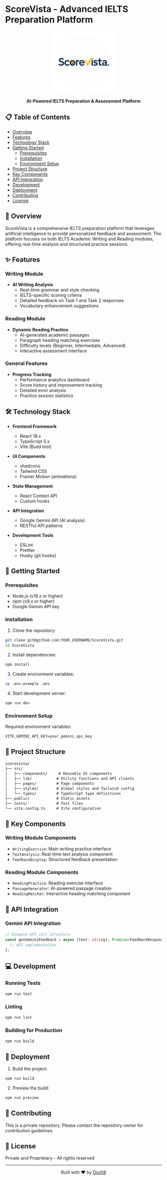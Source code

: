 # ScoreVista - Advanced IELTS Preparation Platform

<div align="center">
  <img src="public/logo.png" alt="ScoreVista Logo" width="200"/>
  <p><strong>AI-Powered IELTS Preparation & Assessment Platform</strong></p>
</div>

## 📋 Table of Contents
- [Overview](#overview)
- [Features](#features)
- [Technology Stack](#technology-stack)
- [Getting Started](#getting-started)
  - [Prerequisites](#prerequisites)
  - [Installation](#installation)
  - [Environment Setup](#environment-setup)
- [Project Structure](#project-structure)
- [Key Components](#key-components)
- [API Integration](#api-integration)
- [Development](#development)
- [Deployment](#deployment)
- [Contributing](#contributing)
- [License](#license)

## 🎯 Overview

ScoreVista is a comprehensive IELTS preparation platform that leverages artificial intelligence to provide personalized feedback and assessment. The platform focuses on both IELTS Academic Writing and Reading modules, offering real-time analysis and structured practice sessions.

## ✨ Features

### Writing Module
- **AI Writing Analysis**
  - Real-time grammar and style checking
  - IELTS-specific scoring criteria
  - Detailed feedback on Task 1 and Task 2 responses
  - Vocabulary enhancement suggestions

### Reading Module
- **Dynamic Reading Practice**
  - AI-generated academic passages
  - Paragraph heading matching exercises
  - Difficulty levels (Beginner, Intermediate, Advanced)
  - Interactive assessment interface

### General Features
- **Progress Tracking**
  - Performance analytics dashboard
  - Score history and improvement tracking
  - Detailed error analysis
  - Practice session statistics

## 🛠 Technology Stack

- **Frontend Framework**
  - React 18.x
  - TypeScript 5.x
  - Vite (Build tool)

- **UI Components**
  - shadcn/ui
  - Tailwind CSS
  - Framer Motion (animations)

- **State Management**
  - React Context API
  - Custom hooks

- **API Integration**
  - Google Gemini API (AI analysis)
  - RESTful API patterns

- **Development Tools**
  - ESLint
  - Prettier
  - Husky (git hooks)

## 🚀 Getting Started

### Prerequisites

- Node.js (v18.x or higher)
- npm (v9.x or higher)
- Google Gemini API key

### Installation

1. Clone the repository:
```bash
git clone git@github.com:YOUR_USERNAME/ScoreVista.git
cd ScoreVista
```

2. Install dependencies:
```bash
npm install
```

3. Create environment variables:
```bash
cp .env.example .env
```

4. Start development server:
```bash
npm run dev
```

### Environment Setup

Required environment variables:
```env
VITE_GEMINI_API_KEY=your_gemini_api_key
```

## 📁 Project Structure

```
scorevista/
├── src/
│   ├── components/     # Reusable UI components
│   ├── lib/           # Utility functions and API clients
│   ├── pages/         # Page components
│   ├── styles/        # Global styles and Tailwind config
│   └── types/         # TypeScript type definitions
├── public/            # Static assets
├── tests/             # Test files
└── vite.config.ts     # Vite configuration
```

## 🔑 Key Components

### Writing Module Components
- `WritingExercise`: Main writing practice interface
- `TextAnalysis`: Real-time text analysis component
- `FeedbackDisplay`: Structured feedback presentation

### Reading Module Components
- `ReadingPractice`: Reading exercise interface
- `PassageGenerator`: AI-powered passage creation
- `HeadingMatcher`: Interactive heading matching component

## 🔌 API Integration

### Gemini API Integration
```typescript
// Example API call structure
const getGeminiFeedback = async (text: string): Promise<FeedbackResponse> => {
  // API implementation
};
```

## 💻 Development

### Running Tests
```bash
npm run test
```

### Linting
```bash
npm run lint
```

### Building for Production
```bash
npm run build
```

## 🚢 Deployment

1. Build the project:
```bash
npm run build
```

2. Preview the build:
```bash
npm run preview
```

## 🤝 Contributing

This is a private repository. Please contact the repository owner for contribution guidelines.

## 📄 License

Private and Proprietary - All rights reserved

---

<div align="center">
  <p>Built with ❤️ by <a href="https://github.com/Divi08">Divi08</a></p>
</div>
